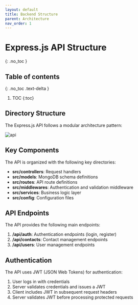 ```yaml
---
layout: default
title: Backend Structure
parent: Architecture
nav_order: 1
---
```


# Express.js API Structure
{: .no_toc }

## Table of contents
{: .no_toc .text-delta }

1. TOC
{:toc}

## Directory Structure

The Express.js API follows a modular architecture pattern:

![api](screenshots/api-folder-structure.png)

## Key Components

The API is organized with the following key directories:

- **src/controllers**: Request handlers
- **src/models**: MongoDB schema definitions
- **src/routes**: API route definitions
- **src/middlewares**: Authentication and validation middleware
- **src/services**: Business logic layer
- **src/config**: Configuration files

## API Endpoints

The API provides the following main endpoints:

1. **/api/auth**: Authentication endpoints (login, register)
2. **/api/contacts**: Contact management endpoints
3. **/api/users**: User management endpoints

## Authentication

The API uses JWT (JSON Web Tokens) for authentication:

1. User logs in with credentials
2. Server validates credentials and issues a JWT
3. Client includes JWT in subsequent request headers
4. Server validates JWT before processing protected requests
